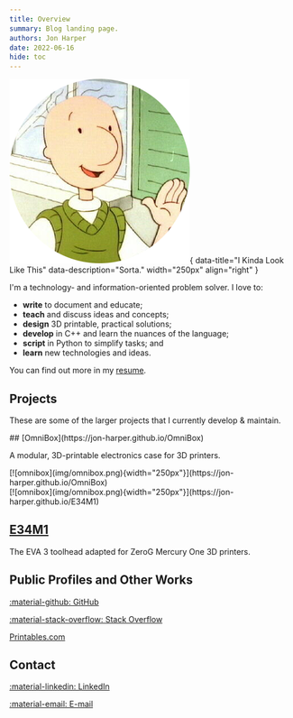 ```yaml
---
title: Overview
summary: Blog landing page.
authors: Jon Harper
date: 2022-06-16
hide: toc
---
```


![What I May or May Not Look Like](img/doug.png){ data-title="I Kinda Look Like This" data-description="Sorta." width="250px" align="right" }

I'm a technology- and information-oriented problem solver. I love to:

- **write** to document and educate;
- **teach** and discuss ideas and concepts;
- **design** 3D printable, practical solutions;
- **develop** in C++ and learn the nuances of the language;
- **script** in Python to simplify tasks; and
- **learn** new technologies and ideas.

You can find out more in my [resume](resume.md).

## Projects

These are some of the larger projects that I currently develop & maintain.

<div markdown class="jh-grid-container jh-grid-1">
<div markdown class="jh-card jh-grid-container jh-grid-2">
<div markdown class="jh-grid-para">
## [OmniBox](https://jon-harper.github.io/OmniBox)

A modular, 3D-printable electronics case for 3D printers.
</div>
<div markdown class="jh-grid-img">
[![omnibox](img/omnibox.png){width="250px"}](https://jon-harper.github.io/OmniBox)
</div>
</div>
<div markdown class="jh-card jh-grid-container jh-grid-2">
<div markdown class="jh-grid-img">
[![omnibox](img/omnibox.png){width="250px"}](https://jon-harper.github.io/E34M1)
</div>
<div markdown class="jh-grid-para">

## [E34M1](https://jon-harper.github.io/E34M1)

The EVA 3 toolhead adapted for ZeroG Mercury One 3D printers.
</div>
</div>
</div>

## Public Profiles and Other Works


<div markdown class="jh-grid-container jh-grid-3 jh-link-grid">

[:material-github: GitHub](https://github.com/jon-harper/)

[:material-stack-overflow: Stack Overflow](https://stackoverflow.com/users/4732082/jonspaceharper)

[Printables.com](https://www.printables.com/social/511131-jonspaceharper/about)

</div>

## Contact

<div markdown class="jh-grid-container jh-grid-3 jh-link-grid">

[:material-linkedin: LinkedIn](https://linkedin.com/in/jonspaceharper)

[:material-email: E-mail](mailto:jonspaceharper@@@gmail)
</div>